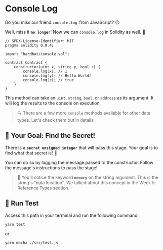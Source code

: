# Console Log

Do you miss our friend `console.log `from JavaScript? 😢

Well, miss it **`no longer`**! Now we can `console.log` in Solidity as well. 🎉

```solidity
// SPDX-License-Identifier: MIT
pragma solidity 0.8.4;

import "hardhat/console.sol";

contract Contract {
    constructor(uint x, string y, bool z) {
        console.log(x); // 1
        console.log(y); // Hello World!
        console.log(z); // true
    }
}
```

This method can take an `uint`, `string`, `bool`, or `address` as its argument. It will log the results to the console on execution.

> 🔍 There are a few more `console` methods available for other data types. Let's check them out in details.

## 🏁 Your Goal: Find the Secret!

There is a **`secret unsigned integer`** that will pass this stage. Your goal is to find what that secret is! 🔑

You can do so by logging the message passed to the constructor. Follow the message's instructions to pass the stage!

> 📖 You'll notice the keyword **`memory`** on the string argument. This is the string's "data location". We talked about this concept in the Week 5 Reference Types section.

## 🧪 Run Test

Access this path in your terminal and run the following command:

```bash
yarn test
```

or

```bash
yarn mocha ./src/test.js
```
